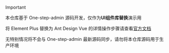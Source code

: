 > [!IMPORTANT]
>
> 本仓库基于 One-step-admin 源码开发，仅作为**UI组件库替换**演示用
>
> 将 Element Plus 替换为 Ant Design Vue 的详情操作步骤请查看[官方文档](https://one-step-admin.gitee.io/guide/replace-to-antd.html)
>
> 无特别情况将不会与 One-step-admin 最新源码同步，请勿将本仓库源码用于生产环境
